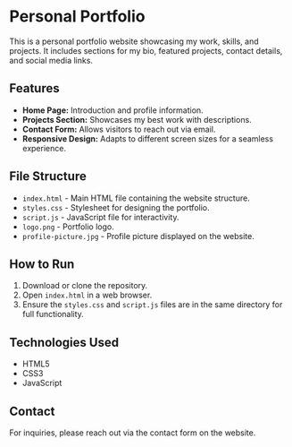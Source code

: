 # Personal Portfolio

This is a personal portfolio website showcasing my work, skills, and projects. It includes sections for my bio, featured projects, contact details, and social media links.

## Features
- **Home Page:** Introduction and profile information.
- **Projects Section:** Showcases my best work with descriptions.
- **Contact Form:** Allows visitors to reach out via email.
- **Responsive Design:** Adapts to different screen sizes for a seamless experience.

## File Structure
- `index.html` - Main HTML file containing the website structure.
- `styles.css` - Stylesheet for designing the portfolio.
- `script.js` - JavaScript file for interactivity.
- `logo.png` - Portfolio logo.
- `profile-picture.jpg` - Profile picture displayed on the website.

## How to Run
1. Download or clone the repository.
2. Open `index.html` in a web browser.
3. Ensure the `styles.css` and `script.js` files are in the same directory for full functionality.

## Technologies Used
- HTML5
- CSS3
- JavaScript

## Contact
For inquiries, please reach out via the contact form on the website.
